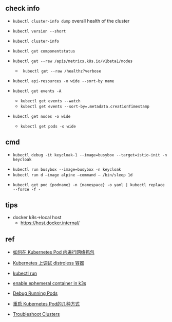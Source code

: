 ## check info
+ `kubectl cluster-info dump` overall health of the cluster

+ `kubectl version --short`
+ `kubectl cluster-info`
+ `kubectl get componentstatus`
+ `kubectl get --raw /apis/metrics.k8s.io/v1beta1/nodes`
    + ` kubectl get --raw /healthz?verbose`
+ `kubectl api-resources -o wide --sort-by name`

+ `kubectl get events -A`
    + `kubectl get events --watch`
    + `kubectl get events --sort-by=.metadata.creationTimestamp`

+ `kubectl get nodes -o wide`
    + `kubectl get pods -o wide`

## cmd

<!-- kubectl debug -->
+ `kubectl debug -it keycloak-1 --image=busybox --target=istio-init -n keycloak`
<!-- kubectl run -->
+ `kubectl run busybox --image=busybox -n keycloak`
+ `kubectl run d –image alpine –command — /bin/sleep 1d`


<!-- update pod -->
+ `kubectl get pod {podname} -n {namespace} -o yaml | kubectl replace --force -f -`


## tips

+ docker k8s->local host
    - https://host.docker.internal/

## ref
+ [如何在 Kubernetes Pod 内进行网络抓包](https://zhuanlan.zhihu.com/p/493792509)
+ [Kubernetes 上调试 distroless 容器](https://mp.weixin.qq.com/s?__biz=MjM5OTg2MTM0MQ==&mid=2247484544&idx=1&sn=3279af9a0795489d2a812ec022938cfb&scene=21#wechat_redirect)

+ [kubectl run](https://jamesdefabia.github.io/docs/user-guide/kubectl/kubectl_run/)

<!-- kubectl debug -->
+ [enable ephemeral container in k3s](https://stackoverflow.com/questions/61732373/how-to-enable-resource-ephemeralcontainers-in-rancher-kubernetes)

<!-- others -->
+ [Debug Running Pods](https://kubernetes.io/docs/tasks/debug-application-cluster/debug-running-pod/)
+ [重启 Kubernetes Pod的几种方式](https://segmentfault.com/a/1190000020675199)

+ [Troubleshoot Clusters](https://kubernetes.io/docs/tasks/debug-application-cluster/debug-cluster/)